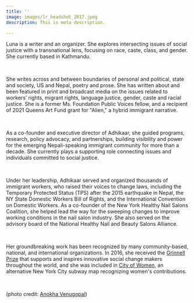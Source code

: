 ```yaml
---
title: ''
image: images/lr_headshot_2017.jpeg
description: This is meta description.

---
```

Luna is a writer and an organizer. She explores intersecting issues of social justice with a transnational lens, focusing on race, caste, class, and gender. She currently based in Kathmandu.

<br>

She writes across and between boundaries of personal and political, state and society, US and Nepal, poetry and prose. She has written about and been featured in print and broadcast media on the issues related to workers’ rights, migrant rights, language justice, gender, caste and racial justice. She is a former Ms. Foundation Public Voices fellow, and a recipient of 2021 Queens Art Fund grant for "Alien," a hybrid immigrant narrative.

<br>

As a co-founder and executive director of Adhikaar, she guided programs, research, policy advocacy, and partnerships, building visibility and power for the emerging Nepali-speaking immigrant community for more than a decade. She currently plays a supporting role connecting issues and individuals committed to social justice.

<br>

Under her leadership, Adhikaar served and organized thousands of immigrant workers, who raised their voices to change laws, including the Temporary Protected Status (TPS) after the 2015 earthquake in Nepal, the NY State Domestic Workers Bill of Rights, and the International Convention on Domestic Workers. As a co-founder of the New York Healthy Nail Salons Coalition, she helped lead the way for the sweeping changes to improve working conditions in the nail salon industry. She also served on the advisory board of the National Healthy Nail and Beauty Salons Alliance.

<br>

Her groundbreaking work has been recognized by many community-based, national, and international organizations. In 2016, she received the [Grinnell Prize](https://www.grinnell.edu/about/grinnellprize) that supports and inspires innovative social change makers throughout the world, and she was included in [City of Women](https://www.newyorker.com/books/page-turner/city-of-women), an alternative New York City subway map recognizing women's contributions.

<br>

(photo credit: [Anokha Venugopal](https://www.instagram.com/photonokha/))